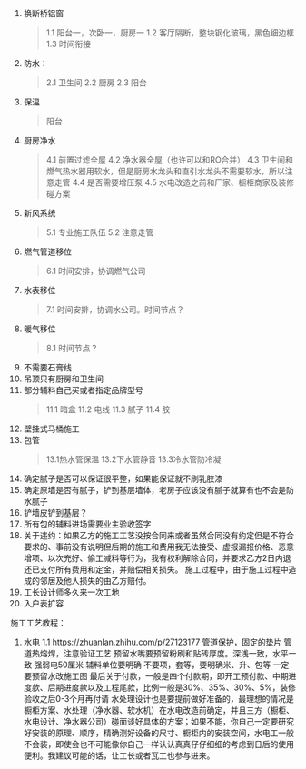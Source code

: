 1. 换断桥铝窗
    > 1.1 阳台一，次卧一，厨房一
    > 1.2 客厅隔断，整块钢化玻璃，黑色细边框
    > 1.3 时间衔接
2. 防水：
    > 2.1 卫生间
    > 2.2 厨房
    > 2.3 阳台
3. 保温
    > 阳台
4. 厨房净水
    > 4.1 前置过滤全屋
    > 4.2 净水器全屋（也许可以和RO合并）
    > 4.3 卫生间和燃气热水器用软水，但是厨房水龙头和直引水龙头不需要软水，所以注意走管
    > 4.4 是否需要增压泵
    > 4.5 水电改造之前和厂家、橱柜商家及装修碰方案
5. 新风系统
    > 5.1 专业施工队伍
    > 5.2 注意走管
6. 燃气管道移位
    > 6.1 时间安排，协调燃气公司
7. 水表移位
    > 7.1 时间安排，协调水公司。时间节点？
8. 暖气移位
    > 8.1 时间节点？
9. 不需要石膏线
10. 吊顶只有厨房和卫生间
11. 部分辅料自己买或者指定品牌型号
    > 11.1 暗盒
    > 11.2 电线
    > 11.3 腻子
    > 11.4 胶
12. 壁挂式马桶施工
13. 包管
    > 13.1热水管保温
    > 13.2下水管静音
    > 13.3冷水管防冷凝
14. 确定腻子是否可以保证很平整，如果能保证就不刷乳胶漆
15. 确定原墙是否有腻子，铲到基层墙体，老房子应该没有腻子就算有也不会是防水腻子
16. 铲墙皮铲到基层？
17. 所有包的辅料进场需要业主验收签字
18. 关于违约：如果乙方的施工工艺没按合同来或者虽然合同没有约定但是不符合要求的、事前没有说明但后期的施工和费用我无法接受、虚报漏报价格、恶意增项、以次充好、偷工减料等行为，我有权利解除合同，并要求乙方2日内退还已支付所有费用和定金，并赔偿相关损失。
施工过程中，由于施工过程中造成的邻居及他人损失的由乙方赔付。
19. 工长设计师多久来一次工地
20. 入户表扩容





>>
施工工艺教程：
1. 水电
    1.1 https://zhuanlan.zhihu.com/p/27123177
    管道保护，固定的垫片
    管道热熔焊，注意验证工艺
    预留水嘴要预留粉刷和贴砖厚度。深浅一致，水平一致
    强弱电50厘米
    辅料单位要明确 不要项，套等，要明确米、升、包等
    一定要预留水改施工图
    最后关于付款，一般是四个付款期，即开工预付款、中期进度款、后期进度款以及工程尾款，比例一般是30%、35%、30%、5%，装修验收之后0-3个月再付请
    水处理设计也是要提前做好准备的，最理想的情况是橱柜方案、水处理（净水器、软水机）在水电改造前确定，并且三方（橱柜、水电设计、净水器公司）碰面谈好具体的方案；如果不能，你自己一定要研究好安装的原理、顺序，精确测好设备的尺寸、橱柜内的安装空间，水电工一般不会装，即使会也不可能像你自己一样认认真真仔仔细细的考虑到日后的使用便利。我建议可能的话，让工长或者瓦工也参与进来。


